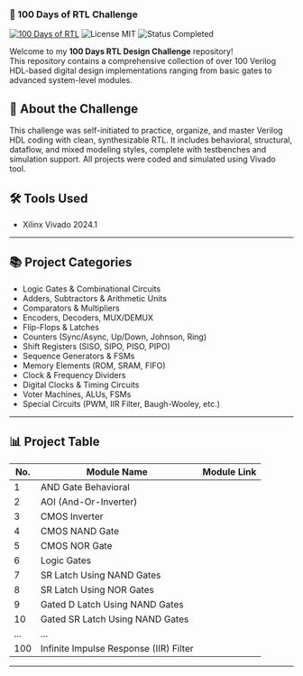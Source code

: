 ### 🚀 100 Days of RTL Challenge

[![100 Days of RTL](https://img.shields.io/badge/Challenge-100%20Days%20of%20RTL-orange)](https://github.com/EswarAdithya011/Verilog-HDL)
![License MIT](https://img.shields.io/badge/License-MIT-green)
![Status Completed](https://img.shields.io/badge/Status-Complete-brightgreen)


Welcome to my **100 Days RTL Design Challenge** repository!  
This repository contains a comprehensive collection of over 100 Verilog HDL-based digital design implementations ranging from basic gates to advanced system-level modules.

## 📌 About the Challenge

This challenge was self-initiated to practice, organize, and master Verilog HDL coding with clean, synthesizable RTL. It includes behavioral, structural, dataflow, and mixed modeling styles, complete with testbenches and simulation support. All projects were coded and simulated using Vivado tool.

## 🛠️ Tools Used

- Xilinx Vivado 2024.1

---

## 📚 Project Categories

- Logic Gates & Combinational Circuits
- Adders, Subtractors & Arithmetic Units
- Comparators & Multipliers
- Encoders, Decoders, MUX/DEMUX
- Flip-Flops & Latches
- Counters (Sync/Async, Up/Down, Johnson, Ring)
- Shift Registers (SISO, SIPO, PISO, PIPO)
- Sequence Generators & FSMs
- Memory Elements (ROM, SRAM, FIFO)
- Clock & Frequency Dividers
- Digital Clocks & Timing Circuits
- Voter Machines, ALUs, FSMs
- Special Circuits (PWM, IIR Filter, Baugh-Wooley, etc.)

---

## 📊 Project Table

| No. | Module Name                                               | Module Link |
|-----|------------------------------------------------------------|-------------|
| 1   | AND Gate Behavioral                                        |             |
| 2   | AOI (And-Or-Inverter)                                      |             |
| 3   | CMOS Inverter                                              |             |
| 4   | CMOS NAND Gate                                             |             |
| 5   | CMOS NOR Gate                                              |             |
| 6   | Logic Gates                                                |             |
| 7   | SR Latch Using NAND Gates                                  |             |
| 8   | SR Latch Using NOR Gates                                   |             |
| 9   | Gated D Latch Using NAND Gates                             |             |
| 10  | Gated SR Latch Using NAND Gates                            |             |
| ... | ...                                                        |             |
| 100 | Infinite Impulse Response (IIR) Filter                     |             |

---
